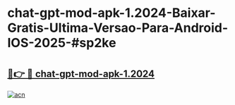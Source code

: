 # chat-gpt-mod-apk-1.2024-Baixar-Gratis-Ultima-Versao-Para-Android-IOS-2025-#sp2ke

# <h2><a href="https://ainizakaria.my?title=chat-gpt-mod-apk-1.2024&ref=22M">🔗👉 🔴 chat-gpt-mod-apk-1.2024</a></h2>

[![acn](https://github.com/user-attachments/assets/0f9c940e-d8b0-45ae-aac7-cd30a18b3e1c)](https://ainizakaria.my?title=chat-gpt-mod-apk-1.2024&ref=22M)

